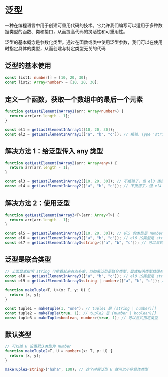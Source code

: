 # 泛型

一种在编程语言中用于创建可重用代码的技术。它允许我们编写可以适用于多种数据类型的函数、类和接口，从而提高代码的灵活性和可重用性。

泛型的基本概念是参数化类型。通过在函数或类中使用泛型参数，我们可以在使用时指定具体的类型，从而创建与特定类型无关的代码

## 泛型的基本使用

```ts
const list1: number[] = [10, 20, 30];
const list2: Array<number> = [10, 20, 30];
```

## 定义一个函数，获取一个数组中的最后一个元素

```ts
function getLastElementInArray1(arr: Array<number>) {
  return arr[arr.length - 1];
}

const el1 = getLastElementInArray1([10, 20, 30]);
const el2 = getLastElementInArray1(["a", "b", "c"]); // 报错，Type 'string' is not assignable to type 'number'.ts(2322)
```

## 解决方法 1：给泛型传入 any 类型

```ts
function getLastElementInArray2(arr: Array<any>) {
  return arr[arr.length - 1];
}

const el3 = getLastElementInArray2([10, 20, 30]); // 不报错了，但 el3 类型是 any
const el4 = getLastElementInArray2(["a", "b", "c"]); // 不报错了，但 el4 类型是 any
```

## 解决方法 2：使用泛型

```ts
function getLastElementInArray3<T>(arr: Array<T>) {
  return arr[arr.length - 1];
}

const el5 = getLastElementInArray3([10, 20, 30]); // el5 的类型是 number
const el6 = getLastElementInArray3(["a", "b", "c"]); // el6 的类型是 string
const el7 = getLastElementInArray3<string>(["a", "b", "c"]); // 可以显式地声明泛型的类型是 string
```

## 泛型是联合类型

```ts
// 上面显式指明 string 可能看起来有点多余，但如果泛型是联合类型，显式指明类型就很有用了
const el8 = getLastElementInArray3(["a", "b", "c"]); // el8 的类型是 string
const el9 = getLastElementInArray3<string | number>(["a", "b", "c"]); // el9 的类型是 string | number

function makeTuple<T, U>(x: T, y: U) {
  return [x, y];
}

const tuple1 = makeTuple(1, "one"); // tuple1 是 (string | number)[]
const tuple2 = makeTuple(true, 1); // tuple2 是 (number | boolean)[]
const tuple3 = makeTuple<boolean, number>(true, 1); // 可以显式指定类型
```

## 默认类型

```ts
// 可以给 U 设置默认类型为 number
function makeTuple2<T, U = number>(x: T, y: U) {
  return [x, y];
}

makeTuple2<string>("haha", 100); // 这个时候泛型 U 就可以不传具体类型
```

